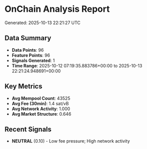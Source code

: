 # OnChain Analysis Report
Generated: 2025-10-13 22:21:27 UTC

## Data Summary
- **Data Points**: 96
- **Feature Points**: 96
- **Signals Generated**: 1
- **Time Range**: 2025-10-12 07:19:35.883786+00:00 to 2025-10-13 22:21:24.948691+00:00

## Key Metrics
- **Avg Mempool Count**: 43525
- **Avg Fee (30min)**: 1.4 sat/vB
- **Avg Network Activity**: 1.000
- **Avg Market Structure**: 0.646

## Recent Signals
- **NEUTRAL** (0.10) - Low fee pressure; High network activity
